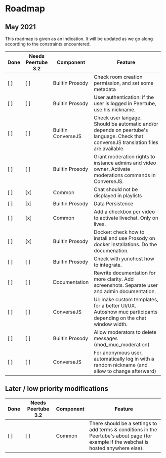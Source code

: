 # Roadmap

## May 2021

This roadmap is given as an indication. It will be updated as we go along according to the constraints encountered.

| Done | Needs Peertube 3.2 | Component | Feature
---|---|---|---
[ ] | [ ] | Builtin Prosody | Check room creation permission, and set some metadata
[ ] | [ ] | Builtin Prosody | User authentication: if the user is logged in Peertube, use his nickname.
[ ] | [ ] | Builtin ConverseJS | Check user langage. Should be automatic and/or depends on peertube's language. Check that converseJS translation files are available.
[ ] | [ ] | Builtin Prosody | Grant moderation rights to instance admins and video owner. Activate moderations commands in ConverseJS.
[ ] | [x] | Common | Chat should not be displayed in playlists
[ ] | [x] | Builtin Prosody | Data Persistence
[ ] | [x] | Common | Add a checkbox per video to activate livechat. Only on lives.
[ ] | [x] | Builtin Prosody | Docker: check how to install and use Prosody on docker installations. Do the documenation.
[ ] | [ ] | Builtin Prosody | Check with yunohost how to integrate.
[ ] | [ ] | Documentation | Rewrite documentation for more clarity. Add screenshots. Separate user and admin documentation.
[ ] | [ ] | ConverseJS | UI: make custom templates, for a better UI/UX. Autoshow muc participants depending on the chat window width.
[ ] | [ ] | Builtin Prosody | Allow moderators to delete messages (mod_muc_moderation)
[ ] | [ ] | ConverseJS | For anonymous user, automatically log in with a random nickname (and allow to change afterward)

## Later / low priority modifications

| Done | Needs Peertube 3.2 | Component | Feature
---|---|---|---
[ ] | [ ] | Common | There should be a settings to add terms & conditions in the Peertube's about page (for example if the webchat is hosted anywhere else).
